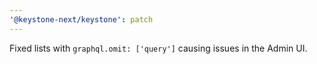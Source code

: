 ```yaml
---
'@keystone-next/keystone': patch
---
```


Fixed lists with `graphql.omit: ['query']` causing issues in the Admin UI.
